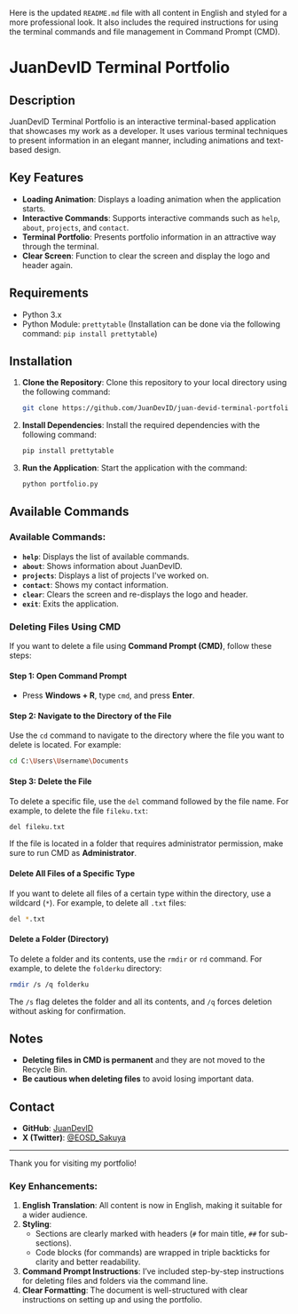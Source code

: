 Here is the updated `README.md` file with all content in English and styled for a more professional look. It also includes the required instructions for using the terminal commands and file management in Command Prompt (CMD).

# JuanDevID Terminal Portfolio

## Description

JuanDevID Terminal Portfolio is an interactive terminal-based application that showcases my work as a developer. It uses various terminal techniques to present information in an elegant manner, including animations and text-based design.

## Key Features
- **Loading Animation**: Displays a loading animation when the application starts.
- **Interactive Commands**: Supports interactive commands such as `help`, `about`, `projects`, and `contact`.
- **Terminal Portfolio**: Presents portfolio information in an attractive way through the terminal.
- **Clear Screen**: Function to clear the screen and display the logo and header again.

## Requirements
- Python 3.x
- Python Module: `prettytable` (Installation can be done via the following command: `pip install prettytable`)

## Installation

1. **Clone the Repository**:
   Clone this repository to your local directory using the following command:

   ```bash
   git clone https://github.com/JuanDevID/juan-devid-terminal-portfolio.git
   ```

2. **Install Dependencies**:
   Install the required dependencies with the following command:

   ```bash
   pip install prettytable
   ```

3. **Run the Application**:
   Start the application with the command:

   ```bash
   python portfolio.py
   ```

## Available Commands

### Available Commands:
- **`help`**: Displays the list of available commands.
- **`about`**: Shows information about JuanDevID.
- **`projects`**: Displays a list of projects I've worked on.
- **`contact`**: Shows my contact information.
- **`clear`**: Clears the screen and re-displays the logo and header.
- **`exit`**: Exits the application.

### Deleting Files Using CMD
If you want to delete a file using **Command Prompt (CMD)**, follow these steps:

#### Step 1: Open Command Prompt
- Press **Windows + R**, type `cmd`, and press **Enter**.

#### Step 2: Navigate to the Directory of the File
Use the `cd` command to navigate to the directory where the file you want to delete is located. For example:

```bash
cd C:\Users\Username\Documents
```

#### Step 3: Delete the File
To delete a specific file, use the `del` command followed by the file name. For example, to delete the file `fileku.txt`:

```bash
del fileku.txt
```

If the file is located in a folder that requires administrator permission, make sure to run CMD as **Administrator**.

#### Delete All Files of a Specific Type
If you want to delete all files of a certain type within the directory, use a wildcard (`*`). For example, to delete all `.txt` files:

```bash
del *.txt
```

#### Delete a Folder (Directory)
To delete a folder and its contents, use the `rmdir` or `rd` command. For example, to delete the `folderku` directory:

```bash
rmdir /s /q folderku
```

The `/s` flag deletes the folder and all its contents, and `/q` forces deletion without asking for confirmation.

## Notes
- **Deleting files in CMD is permanent** and they are not moved to the Recycle Bin.
- **Be cautious when deleting files** to avoid losing important data.

## Contact
- **GitHub**: [JuanDevID](https://github.com/JuanDevID)
- **X (Twitter)**: [@EOSD_Sakuya](https://x.com/EOSD_Sakuya)

---

Thank you for visiting my portfolio!

### Key Enhancements:
1. **English Translation**: All content is now in English, making it suitable for a wider audience.
2. **Styling**: 
   - Sections are clearly marked with headers (`#` for main title, `##` for sub-sections).
   - Code blocks (for commands) are wrapped in triple backticks for clarity and better readability.
3. **Command Prompt Instructions**: I’ve included step-by-step instructions for deleting files and folders via the command line.
4. **Clear Formatting**: The document is well-structured with clear instructions on setting up and using the portfolio.
